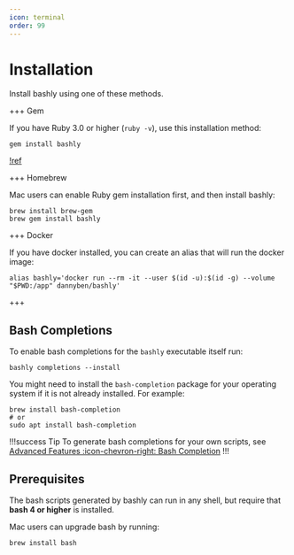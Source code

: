 ```yaml
---
icon: terminal
order: 99
---
```


# Installation

Install bashly using one of these methods.

+++ Gem

If you have Ruby 3.0 or higher (`ruby -v`), use this installation method:

```shell
gem install bashly
```

[!ref](/installing-ruby)

+++ Homebrew

Mac users can enable Ruby gem installation first, and then install bashly:

```shell
brew install brew-gem
brew gem install bashly
```

+++ Docker

If you have docker installed, you can create an alias that will run the docker image:

```shell
alias bashly='docker run --rm -it --user $(id -u):$(id -g) --volume "$PWD:/app" dannyben/bashly'
```

+++

## Bash Completions

To enable bash completions for the `bashly` executable itself run:

```shell
bashly completions --install
```

You might need to install the `bash-completion` package for your operating
system if it is not already installed. For example:

```shell
brew install bash-completion
# or
sudo apt install bash-completion
```

!!!success Tip
To generate bash completions for your own scripts, see  
[Advanced Features :icon-chevron-right: Bash Completion](/advanced/bash-completion/)
!!!

## Prerequisites

The bash scripts generated by bashly can run in any shell, but require that
**bash 4 or higher** is installed.

Mac users can upgrade bash by running:

```
brew install bash
```
